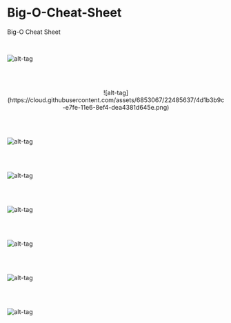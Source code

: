 # Big-O-Cheat-Sheet
Big-O Cheat Sheet

<br />

![alt-tag](https://cloud.githubusercontent.com/assets/6853067/22485632/49e569c0-e7fe-11e6-8520-aa7f752b7d47.png)


<br />
<br />


<p align="center">
  ![alt-tag](https://cloud.githubusercontent.com/assets/6853067/22485637/4d1b3b9c-e7fe-11e6-8ef4-dea4381d645e.png)

</p>


<br />
<br />


![alt-tag](https://cloud.githubusercontent.com/assets/6853067/22501640/9a8efc2a-e861-11e6-8c7c-d2f67a444dc5.png)

<br />
<br />


![alt-tag](https://cloud.githubusercontent.com/assets/6853067/22487092/f5a85c72-e803-11e6-9318-12540130ace4.png)


<br />
<br />


![alt-tag](https://cloud.githubusercontent.com/assets/6853067/22487102/f8b11eae-e803-11e6-8bdf-ea836e744c6f.png)


<br />
<br />


![alt-tag](https://cloud.githubusercontent.com/assets/6853067/22487105/fb486154-e803-11e6-83e0-7fa195649bad.png)


<br />
<br />


![alt-tag](https://cloud.githubusercontent.com/assets/6853067/22487111/fe70af44-e803-11e6-92fa-7b7cffd7ff5d.png)



<br />
<br />


![alt-tag](https://cloud.githubusercontent.com/assets/6853067/22485925/5e1a3e38-e7ff-11e6-84c2-43f067e2c322.png)
